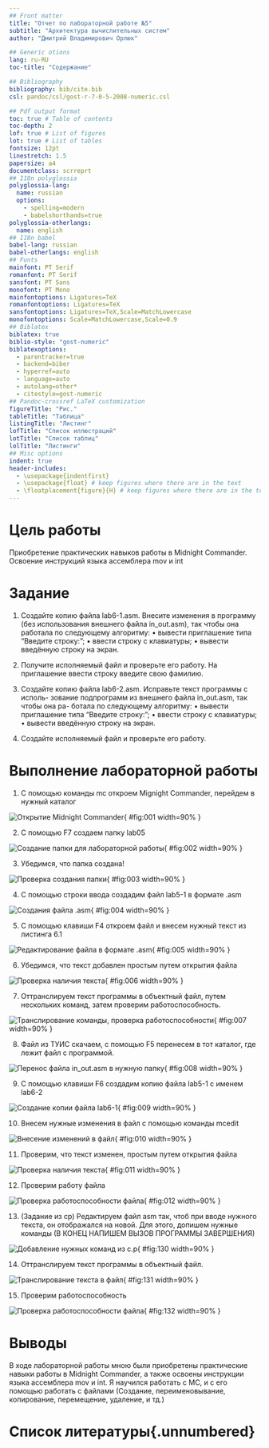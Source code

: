 ```yaml
---
## Front matter
title: "Отчет по лабораторной работе №5"
subtitle: "Архитектура вычислительных систем"
author: "Дмитрий Владимирович Орлюк"

## Generic otions
lang: ru-RU
toc-title: "Содержание"

## Bibliography
bibliography: bib/cite.bib
csl: pandoc/csl/gost-r-7-0-5-2008-numeric.csl

## Pdf output format
toc: true # Table of contents
toc-depth: 2
lof: true # List of figures
lot: true # List of tables
fontsize: 12pt
linestretch: 1.5
papersize: a4
documentclass: scrreprt
## I18n polyglossia
polyglossia-lang:
  name: russian
  options:
	- spelling=modern
	- babelshorthands=true
polyglossia-otherlangs:
  name: english
## I18n babel
babel-lang: russian
babel-otherlangs: english
## Fonts
mainfont: PT Serif
romanfont: PT Serif
sansfont: PT Sans
monofont: PT Mono
mainfontoptions: Ligatures=TeX
romanfontoptions: Ligatures=TeX
sansfontoptions: Ligatures=TeX,Scale=MatchLowercase
monofontoptions: Scale=MatchLowercase,Scale=0.9
## Biblatex
biblatex: true
biblio-style: "gost-numeric"
biblatexoptions:
  - parentracker=true
  - backend=biber
  - hyperref=auto
  - language=auto
  - autolang=other*
  - citestyle=gost-numeric
## Pandoc-crossref LaTeX customization
figureTitle: "Рис."
tableTitle: "Таблица"
listingTitle: "Листинг"
lofTitle: "Список иллюстраций"
lotTitle: "Список таблиц"
lolTitle: "Листинги"
## Misc options
indent: true
header-includes:
  - \usepackage{indentfirst}
  - \usepackage{float} # keep figures where there are in the text
  - \floatplacement{figure}{H} # keep figures where there are in the text
---
```


# Цель работы

Приобретение практических навыков работы в Midnight Commander. Освоение
инструкций языка ассемблера mov и int

# Задание

1. Создайте копию файла lab6-1.asm. Внесите изменения в программу (без
использования внешнего файла in_out.asm), так чтобы она работала по
следующему алгоритму:
• вывести приглашение типа “Введите строку:”;
• ввести строку с клавиатуры;
• вывести введённую строку на экран.

2. Получите исполняемый файл и проверьте его работу. На приглашение
ввести строку введите свою фамилию.

3. Создайте копию файла lab6-2.asm. Исправьте текст программы с исполь-
зование подпрограмм из внешнего файла in_out.asm, так чтобы она ра-
ботала по следующему алгоритму:
• вывести приглашение типа “Введите строку:”;
• ввести строку с клавиатуры;
• вывести введённую строку на экран.

4. Создайте исполняемый файл и проверьте его работу.

# Выполнение лабораторной работы

1. С помощью команды mc откроем Mignight Commander, перейдем в нужный каталог

![Открытие Midnight Commander](image/1.png){ #fig:001 width=90% }

2. С помощью F7 создаем папку lab05

![Создание папки для лабораторной работы](image/2.png){ #fig:002 width=90% }

3. Убедимся, что папка создана!

![Проверка создания папки](image/3.png){ #fig:003 width=90% }

4. С помощью строки ввода создадим файл lab5-1 в формате .asm

![Создания файла .asm](image/4.png){ #fig:004 width=90% }

5. С помощью клавиши F4 откроем файл и внесем нужный текст из листинга 6.1

![Редактирование файла в формате .asm](image/5.png){ #fig:005 width=90% }

6. Убедимся, что текст добавлен простым путем открытия файла

![Проверка наличия текста](image/6.png){ #fig:006 width=90% }

7. Оттранслируем текст программы в объектный файл, путем нескольких команд, затем проверим работоспособность.

![Транслирование команды, проверка работоспособности](image/7.png){ #fig:007 width=90% }

8. Файл из ТУИС скачаем, с помощью F5 перенесем в тот каталог, где лежит файл с программой.

![Перенос файла in_out.asm в нужную папку](image/8.png){ #fig:008 width=90% }

9. С помощью клавиши F6 создадим копию файла lab5-1 с именем lab6-2

![Создание копии файла lab6-1](image/9.png){ #fig:009 width=90% }

10. Внесем нужные изменения в файл с помощью команды mcedit 

![Внесение изменений в файл](image/10.png){ #fig:010 width=90% }

11. Проверим, что текст изменен, простым путем открытия файла

![Проверка наличия текста](image/11.png){ #fig:011 width=90% }

12. Проверим работу файла 

![Проверка работоспособности файла](image/12.png){ #fig:012 width=90% }

13. (Задание из ср) Редактируем файл asm так, чтоб при вводе нужного текста, он отображался на новой. Для этого, допишем нужные команды (В КОНЕЦ НАПИШЕМ ВЫЗОВ ПРОГРАММЫ ЗАВЕРШЕНИЯ)

![Добавление нужных команд из с.р](image/130.png){ #fig:130 width=90% }

14. Оттранслируем текст программы в объектный файл.

![Транслирование текста в файл](image/131.png){ #fig:131 width=90% }

15. Проверим работоспособность

![Проверка работоспособности файла](image/132.png){ #fig:132 width=90% }

# Выводы

В ходе лабораторной работы мною были приобретены практические навыки работы в Midnight Commander, а также освоены инструкции языка ассемблера mov и int. Я научился работать с MC, и с его помощью работать с файлами (Создание, переименовывание, копирование, перемещение, удаление, и тд.)

# Список литературы{.unnumbered}

